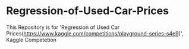 # Regression-of-Used-Car-Prices

This Repository is for 'Regression of Used Car Prices(https://www.kaggle.com/competitions/playground-series-s4e9)', Kaggle Competetion
